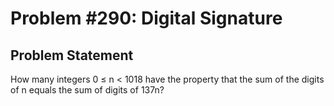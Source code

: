 # Problem #290: Digital Signature 

## Problem Statement 


How many integers 0 ≤ n < 1018 have the property that the sum of the digits of n equals the sum of digits of 137n?

